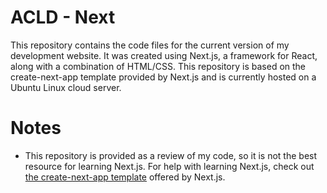 # ACLD - Next
This repository contains the code files for the current version of my development website. It was created using Next.js, a framework for React, along with a combination of HTML/CSS. This repository is based on the create-next-app template provided by Next.js and is currently hosted on a Ubuntu Linux cloud server.

# Notes
- This repository is provided as a review of my code, so it is not the best resource for learning Next.js. For help with learning Next.js, check out [the create-next-app template](https://nextjs.org/docs/pages/api-reference/create-next-app) offered by Next.js.
